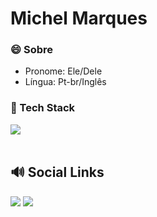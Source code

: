 # Michel Marques

### 😄 Sobre 
 - Pronome: Ele/Dele
 - Língua: Pt-br/Inglês
### 🚀 Tech Stack

<div>
  <img src="https://img.shields.io/badge/React-20232A?style=for-the-badge&logo=react&logoColor=61DAFB">

</div><br>

  
 ## 🔊 Social Links
 <div>
 <a href="https://www.linkedin.com/in/michel-marques-510416232/" target="_blank"><img src="https://img.shields.io/badge/LinkedIn-0077B5?style=for-the-badge&logo=linkedin&logoColor=white"></a>
 <a href="https://www.instagram.com/mr.mmarques/" target="_blank"><img src="https://img.shields.io/badge/Instagram-E4405F?style=for-the-badge&logo=instagram&logoColor=white"</a>
 </div>
